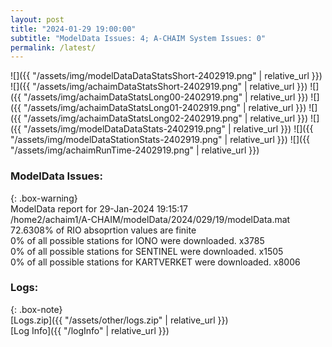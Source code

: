 ```yaml
---
layout: post
title: "2024-01-29 19:00:00"
subtitle: "ModelData Issues: 4; A-CHAIM System Issues: 0"
permalink: /latest/
---
```


![]({{ "/assets/img/modelDataDataStatsShort-2402919.png" | relative_url }})
![]({{ "/assets/img/achaimDataStatsShort-2402919.png" | relative_url }})
![]({{ "/assets/img/achaimDataStatsLong00-2402919.png" | relative_url }})
![]({{ "/assets/img/achaimDataStatsLong01-2402919.png" | relative_url }})
![]({{ "/assets/img/achaimDataStatsLong02-2402919.png" | relative_url }})
![]({{ "/assets/img/modelDataDataStats-2402919.png" | relative_url }})
![]({{ "/assets/img/modelDataStationStats-2402919.png" | relative_url }})
![]({{ "/assets/img/achaimRunTime-2402919.png" | relative_url }})


### ModelData Issues:  
  
{: .box-warning}  
 ModelData report for 29-Jan-2024 19:15:17   
 /home2/achaim1/A-CHAIM/modelData/2024/029/19/modelData.mat   
 72.6308% of RIO absoprtion values are finite   
 0% of all possible stations for IONO were downloaded. x3785   
 0% of all possible stations for SENTINEL were downloaded. x1505   
 0% of all possible stations for KARTVERKET were downloaded. x8006   
  


### Logs:  
  
{: .box-note}  
[Logs.zip]({{ "/assets/other/logs.zip" | relative_url }})  
[Log Info]({{ "/logInfo" | relative_url }})  

